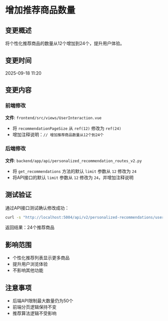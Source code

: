 # 增加推荐商品数量

## 变更概述
将个性化推荐商品的数量从12个增加到24个，提升用户体验。

## 变更时间
2025-09-18 11:20

## 变更内容

### 前端修改
**文件**: `frontend/src/views/UserInteraction.vue`
- 将 `recommendationPageSize` 从 `ref(12)` 修改为 `ref(24)`
- 增加注释说明：`// 增加推荐商品数量从12个到24个`

### 后端修改
**文件**: `backend/app/api/personalized_recommendation_routes_v2.py`
- 将 `get_recommendations` 方法的默认 `limit` 参数从 `12` 修改为 `24`
- 将API接口的默认 `limit` 参数从 `12` 修改为 `24`，并增加注释说明

## 测试验证
通过API接口测试确认修改成功：
```bash
curl -s "http://localhost:5004/api/v2/personalized-recommendations/user/1?limit=24" | jq '.data.recommendations | length'
```
返回结果：24个推荐商品

## 影响范围
- 个性化推荐列表显示更多商品
- 提升用户浏览体验
- 不影响其他功能

## 注意事项
- 后端API限制最大数量仍为50个
- 前端分页逻辑保持不变
- 推荐算法逻辑不受影响
